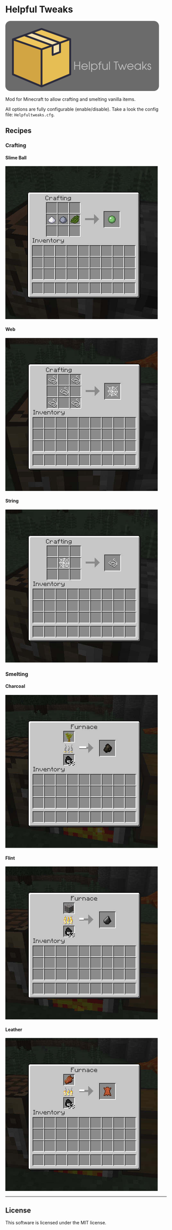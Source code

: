 # Helpful Tweaks

![](doc/assets/logo.png)

Mod for Minecraft to allow crafting and smelting vanilla items.

All options are fully configurable (enable/disable). Take a look the config file: `Helpfultweaks.cfg`.

## Recipes

### Crafting

#### Slime Ball

![](doc/img/slimeball_recipe.jpg)

#### Web

![](doc/img/web_recipe.jpg)

#### String

![](doc/img/string_recipe.jpg)

### Smelting

#### Charcoal

![](doc/img/charcoal_recipe.jpg)

#### Flint

![](doc/img/flint_recipe.jpg)

#### Leather

![](doc/img/leather_recipe.jpg)

----

## License

This software is licensed under the MIT license.

